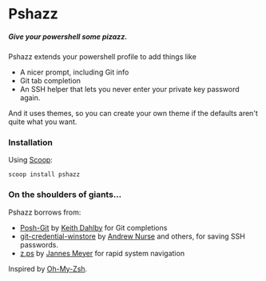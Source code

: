 # Pshazz
##### Give your powershell some pizazz.

Pshazz extends your powershell profile to add things like

* A nicer prompt, including Git info
* Git tab completion
* An SSH helper that lets you never enter your private key password again.

And it uses themes, so you can create your own theme if the defaults aren't quite what you want.

### Installation
Using [Scoop](http://scoop.sh):

	scoop install pshazz

### On the shoulders of giants...
Pshazz borrows from:

* [Posh-Git](https://github.com/dahlbyk/posh-git) by [Keith Dahlby](http://lostechies.com/keithdahlby/) for Git completions
* [git-credential-winstore](http://gitcredentialstore.codeplex.com/) by [Andrew Nurse](http://vibrantcode.com/) and others, for saving SSH passwords.
* [z.ps](https://github.com/JannesMeyer/z.ps) by [Jannes Meyer](https://github.com/JannesMeyer) for rapid system navigation

Inspired by [Oh-My-Zsh](https://github.com/robbyrussell/oh-my-zsh).